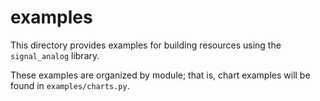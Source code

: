 # examples

This directory provides examples for building resources using the
`signal_analog` library.

These examples are organized by module; that is, chart examples will be found
in `examples/charts.py`.
